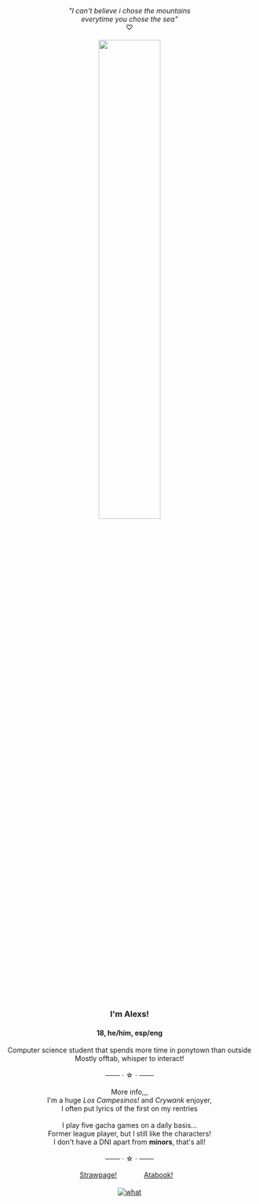 <div align="center">
  <i>"I can't believe i chose the mountains</i><br>
  <i>everytime you chose the sea"</i>
  
  <br>
  ♡
</div>
    <br>
<div align="center">
  <a href="https://open.spotify.com/track/2cKrIubvZPgBQ9F9mt3hw5?si=84299dfe1cd84ce8"><img width="50%" src="https://i.pinimg.com/originals/b8/4e/ef/b84eeffcdcface511c22a42609060018.gif" align="center"/></a><br>
</div>
<h3 align="center">I'm Alexs! </h3>
<h4 align="center">18, he/him, esp/eng </h4>
<div align="center">
  <p>
    Computer science student that spends more time in ponytown than outside<br>
    Mostly offtab, whisper to interact!<br>
    <br>
    ─── ⋅ ☆ ⋅ ───<br>
    <br>
    More info,,,<br>
    I'm a huge <i>Los Campesinos!</i> and <i>Crywank</i> enjoyer,<br> 
    I often put lyrics of the first on my rentries<br>
    <br>
    I play five gacha games on a daily basis...<br>
    Former league player, but I still like the characters!<br>
    I don't have a DNI apart from <b>minors</b>, that's all!<br>
    <br>
    ─── ⋅ ☆ ⋅ ───
  </p>
</div>
<div align="center">
  <a href="https://unbrokenblade.straw.page/">Strawpage!</a>ㅤㅤㅤㅤ
  <a href="https://ayakashibakeneko.atabook.org/">Atabook!</a>ㅤ
</div>
<div align="center">
  <br>
  <a href="https://www.last.fm/user/trufflealexs"><img src="https://lastfm-recently-played.vercel.app/api?user=trufflealexs&footer_style=compact_stats&count=1&width=400&loved=true&header_style=none&bg_color=151B1C" alt="what">
</div>
